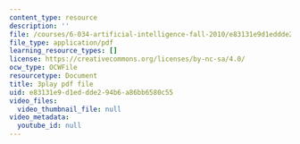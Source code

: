```yaml
---
content_type: resource
description: ''
file: /courses/6-034-artificial-intelligence-fall-2010/e83131e9d1eddde294b6a86bb6580c55_hM2EAvMkhtk.pdf
file_type: application/pdf
learning_resource_types: []
license: https://creativecommons.org/licenses/by-nc-sa/4.0/
ocw_type: OCWFile
resourcetype: Document
title: 3play pdf file
uid: e83131e9-d1ed-dde2-94b6-a86bb6580c55
video_files:
  video_thumbnail_file: null
video_metadata:
  youtube_id: null
---
```


